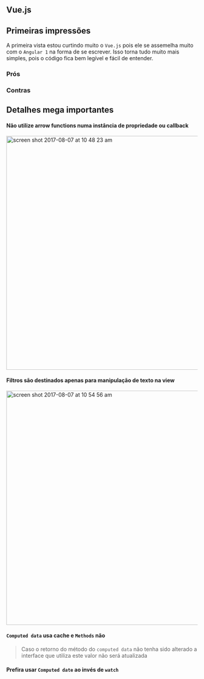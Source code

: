 ## Vue.js

## Primeiras impressões

A primeira vista estou curtindo muito o `Vue.js` pois ele se assemelha muito com o `Angular 1` na forma de se escrever. Isso torna tudo muito mais simples, pois o código fica bem legível e fácil de entender.


### Prós




### Contras


## Detalhes mega importantes

#### Não utilize arrow functions numa instância de propriedade ou callback
<img width="615" alt="screen shot 2017-08-07 at 10 48 23 am" src="https://user-images.githubusercontent.com/1047989/29029428-096862b4-7b5e-11e7-8ecf-68c31e88cd70.png">

#### Filtros são destinados apenas para manipulação de texto na view
<img width="616" alt="screen shot 2017-08-07 at 10 54 56 am" src="https://user-images.githubusercontent.com/1047989/29030180-9a2b594e-7b60-11e7-8c05-767deab52cd6.png">

#### `Computed data` usa cache e `Methods` não
 > Caso o retorno do método do `computed data` não tenha sido alterado a interface que utiliza este valor não será atualizada

#### Prefira usar `Computed date` ao invés de `watch`
